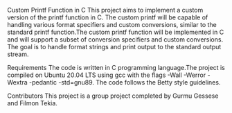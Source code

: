 Custom Printf Function in C
This project aims to implement a custom version of the printf function in C. The custom printf will be capable of handling various format specifiers and custom conversions, similar to the standard printf function.The custom printf function will be implemented in C and will support a subset of conversion specifiers and custom conversions. The goal is to handle format strings and print output to the standard output stream.

Requirements
The code is written in C programming language.The project is compiled on Ubuntu 20.04 LTS using gcc with the flags -Wall -Werror -Wextra -pedantic -std=gnu89.
The code follows the Betty style guidelines.

Contributors
This project is a group project completed by Gurmu Gessese and Filmon Tekia.
